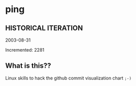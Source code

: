 # ping

## HISTORICAL ITERATION
2003-08-31

Incremented: 2281

## What is this?? 
Linux skills to hack the github commit visualization chart `;-)`
